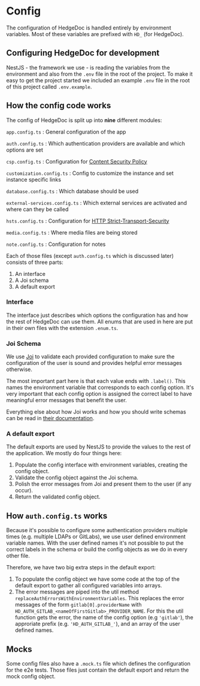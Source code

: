 # Config

The configuration of HedgeDoc is handled entirely by environment variables. Most of these variables are prefixed with `HD_` (for HedgeDoc).

## Configuring HedgeDoc for development

NestJS - the framework we use - is reading the variables from the environment and also from the `.env` file in the root of the project. To make it easy to get the project started we included an example `.env` file in the root of this project called `.env.example`.

## How the config code works

The config of HedgeDoc is split up into **nine** different modules:

`app.config.ts`
: General configuration of the app

`auth.config.ts`
: Which authentication providers are available and which options are set

`csp.config.ts`
: Configuration for [Content Security Policy][csp]

`customization.config.ts`
: Config to customize the instance and set instance specific links

`database.config.ts`
: Which database should be used

`external-services.config.ts`
: Which external services are activated and where can they be called

`hsts.config.ts`
: Configuration for [HTTP Strict-Transport-Security][hsts]

`media.config.ts`
: Where media files are being stored

`note.config.ts`
: Configuration for notes

Each of those files (except `auth.config.ts` which is discussed later) consists of three parts:

1. An interface
2. A Joi schema
3. A default export

### Interface

The interface just describes which options the configuration has and how the rest of HedgeDoc can use them. All enums that are used in here are put in their own files with the extension `.enum.ts`.

### Joi Schema

We use [Joi][joi] to validate each provided configuration to make sure the configuration of the user is sound and provides helpful error messages otherwise.

The most important part here is that each value ends with `.label()`. This names the environment variable that corresponds to each config option. It's very important that each config option is assigned the correct label to have meaningful error messages that benefit the user.

Everything else about how Joi works and how you should write schemas can be read in [their documentation][joi-doc].

### A default export

The default exports are used by NestJS to provide the values to the rest of the application. We mostly do four things here:

1. Populate the config interface with environment variables, creating the config object.
2. Validate the config object against the Joi schema.
3. Polish the error messages from Joi and present them to the user (if any occur).
4. Return the validated config object.

## How `auth.config.ts` works

Because it's possible to configure some authentication providers multiple times (e.g. multiple LDAPs or GitLabs), we use user defined environment variable names. With the user defined names it's not possible to put the correct labels in the schema or build the config objects as we do in every other file.

Therefore, we have two big extra steps in the default export:
1. To populate the config object we have some code at the top of the default export to gather all configured variables into arrays. 
2. The error messages are piped into the util method `replaceAuthErrorsWithEnvironmentVariables`.  This replaces the error messages of the form `gitlab[0].providerName` with `HD_AUTH_GITLAB_<nameOfFirstGitlab>_PROVIDER_NAME`. For this the util function gets the error, the name of the config option (e.g `'gitlab'`), the approriate prefix (e.g. `'HD_AUTH_GITLAB_'`), and an array of the user defined names.

## Mocks

Some config files also have a `.mock.ts` file which defines the configuration for the e2e tests. Those files just contain the default export and return the mock config object.

[csp]: https://developer.mozilla.org/en-US/docs/Web/HTTP/CSP
[hsts]: https://developer.mozilla.org/en-US/docs/Web/HTTP/Headers/Strict-Transport-Security
[joi]: https://joi.dev/
[joi-doc]: https://joi.dev/api
